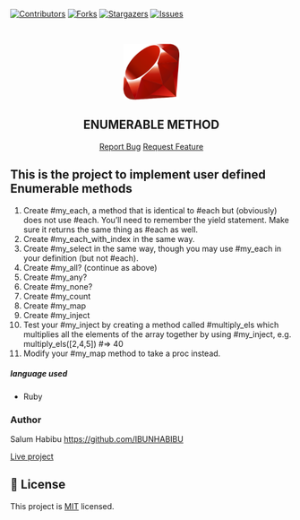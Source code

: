 
[![Contributors][contributors-shield]][contributors-url]
[![Forks][forks-shield]][forks-url]
[![Stargazers][stars-shield]][stars-url]
[![Issues][issues-shield]][issues-url]

<br />

<p align="center">
  <a href="git@github.com:IBUNHABIBU/platform-game.git">
    <p align="center"> <img src="https://raw.githubusercontent.com/github/explore/80688e429a7d4ef2fca1e82350fe8e3517d3494d/topics/ruby/ruby.png" alt="Phaser" width="100" height="100"> </p>
  </a>
 
   <h2 align="center"> ENUMERABLE METHOD</h2>
   
  <p align="center">
    <a href="https://github.com/IBUNHABIBU/platform-game/issues">Report Bug</a>
    <a href="https://github.com/IBUNHABIBU/platform-game/issues">Request Feature</a>
  </p>
 </p>
   
## This is the project to implement user defined Enumerable methods
1. Create #my_each, a method that is identical to #each but (obviously) does not use #each. You’ll need to remember the yield statement. Make sure it returns the same thing as #each as well.
2. Create #my_each_with_index in the same way.
3. Create #my_select in the same way, though you may use #my_each in your definition (but not #each).
4. Create #my_all? (continue as above)
5. Create #my_any?
6. Create #my_none?
5. Create #my_count
6. Create #my_map
7. Create #my_inject
8. Test your #my_inject by creating a method called #multiply_els which multiplies all the elements of the array together by using #my_inject, e.g. multiply_els([2,4,5]) #=> 40
9. Modify your #my_map method to take a proc instead.
##### language used
* Ruby
###  Author 
Salum Habibu https://github.com/IBUNHABIBU

[ Live project ](https://repl.it/@IBUNHABIBU/Enumerables)


[contributors-shield]: https://img.shields.io/github/contributors/IBUNHABIBU/Enumerables.svg?style=flat-square
[contributors-url]: https://github.com/IBUNHABIBU/Enumerables/graphs/contributors
[forks-shield]: https://img.shields.io/github/forks/IBUNHABIBU/Enumerables.svg?style=flat-square
[forks-url]: https://github.com/IBUNHABIBU/Enumerables/network/members
[stars-shield]: https://img.shields.io/github/stars/IBUNHABIBU/Enumerables.svg?style=flat-square
[stars-url]: https://github.com/IBUNHABIBU/Enumerables/stargazers
[issues-shield]: https://img.shields.io/github/issues/IBUNHABIBU/Enumerables.svg?style=flat-square
[issues-url]: https://github.com/IBUNHABIBU/Enumerables/issues


## 📝 License

This project is [MIT](https://opensource.org/licenses/MIT) licensed.


